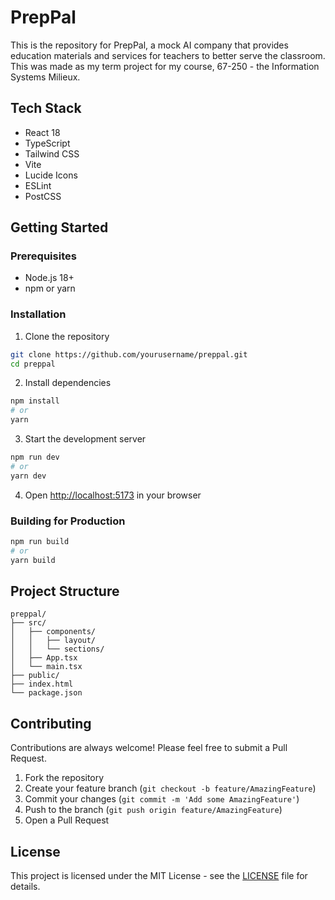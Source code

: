 # PrepPal

This is the repository for PrepPal, a mock AI company that provides education materials and services for teachers to better serve the classroom. This was made as my term project for my course, 67-250 - the Information Systems Milieux.

## Tech Stack

- React 18
- TypeScript
- Tailwind CSS
- Vite
- Lucide Icons
- ESLint
- PostCSS

## Getting Started

### Prerequisites

- Node.js 18+ 
- npm or yarn

### Installation

1. Clone the repository
```bash
git clone https://github.com/yourusername/preppal.git
cd preppal
```

2. Install dependencies
```bash
npm install
# or
yarn
```

3. Start the development server
```bash
npm run dev
# or
yarn dev
```

4. Open [http://localhost:5173](http://localhost:5173) in your browser

### Building for Production

```bash
npm run build
# or
yarn build
```

## Project Structure

```
preppal/
├── src/
│   ├── components/
│   │   ├── layout/
│   │   └── sections/
│   ├── App.tsx
│   └── main.tsx
├── public/
├── index.html
└── package.json
```

## Contributing

Contributions are always welcome! Please feel free to submit a Pull Request.

1. Fork the repository
2. Create your feature branch (`git checkout -b feature/AmazingFeature`)
3. Commit your changes (`git commit -m 'Add some AmazingFeature'`)
4. Push to the branch (`git push origin feature/AmazingFeature`)
5. Open a Pull Request

## License

This project is licensed under the MIT License - see the [LICENSE](LICENSE) file for details.

